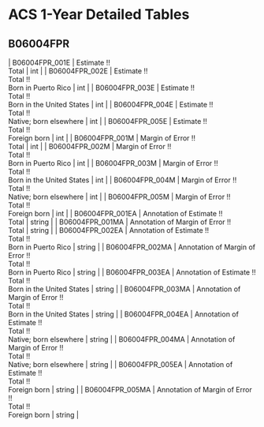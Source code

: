 # ACS 1-Year Detailed Tables

## B06004FPR

| B06004FPR_001E | Estimate !!<br>Total | int |
| B06004FPR_002E | Estimate !!<br>Total !!<br>Born in Puerto Rico | int |
| B06004FPR_003E | Estimate !!<br>Total !!<br>Born in the United States | int |
| B06004FPR_004E | Estimate !!<br>Total !!<br>Native; born elsewhere | int |
| B06004FPR_005E | Estimate !!<br>Total !!<br>Foreign born | int |
| B06004FPR_001M | Margin of Error !!<br>Total | int |
| B06004FPR_002M | Margin of Error !!<br>Total !!<br>Born in Puerto Rico | int |
| B06004FPR_003M | Margin of Error !!<br>Total !!<br>Born in the United States | int |
| B06004FPR_004M | Margin of Error !!<br>Total !!<br>Native; born elsewhere | int |
| B06004FPR_005M | Margin of Error !!<br>Total !!<br>Foreign born | int |
| B06004FPR_001EA | Annotation of Estimate !!<br>Total | string |
| B06004FPR_001MA | Annotation of Margin of Error !!<br>Total | string |
| B06004FPR_002EA | Annotation of Estimate !!<br>Total !!<br>Born in Puerto Rico | string |
| B06004FPR_002MA | Annotation of Margin of Error !!<br>Total !!<br>Born in Puerto Rico | string |
| B06004FPR_003EA | Annotation of Estimate !!<br>Total !!<br>Born in the United States | string |
| B06004FPR_003MA | Annotation of Margin of Error !!<br>Total !!<br>Born in the United States | string |
| B06004FPR_004EA | Annotation of Estimate !!<br>Total !!<br>Native; born elsewhere | string |
| B06004FPR_004MA | Annotation of Margin of Error !!<br>Total !!<br>Native; born elsewhere | string |
| B06004FPR_005EA | Annotation of Estimate !!<br>Total !!<br>Foreign born | string |
| B06004FPR_005MA | Annotation of Margin of Error !!<br>Total !!<br>Foreign born | string |

